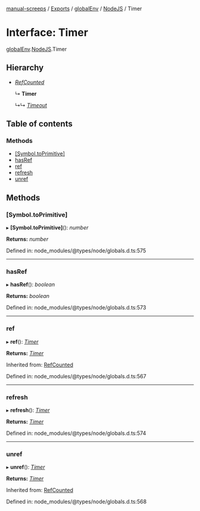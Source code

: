 [manual-screeps](../README.md) / [Exports](../modules.md) / [globalEnv](../modules/globalenv.md) / [NodeJS](../modules/globalenv.nodejs.md) / Timer

# Interface: Timer

[globalEnv](../modules/globalenv.md).[NodeJS](../modules/globalenv.nodejs.md).Timer

## Hierarchy

- [*RefCounted*](globalenv.nodejs.refcounted.md)

  ↳ **Timer**

  ↳↳ [*Timeout*](globalenv.nodejs.timeout.md)

## Table of contents

### Methods

- [[Symbol.toPrimitive]](globalenv.nodejs.timer.md#[symbol.toprimitive])
- [hasRef](globalenv.nodejs.timer.md#hasref)
- [ref](globalenv.nodejs.timer.md#ref)
- [refresh](globalenv.nodejs.timer.md#refresh)
- [unref](globalenv.nodejs.timer.md#unref)

## Methods

### [Symbol.toPrimitive]

▸ **[Symbol.toPrimitive]**(): *number*

**Returns:** *number*

Defined in: node_modules/@types/node/globals.d.ts:575

___

### hasRef

▸ **hasRef**(): *boolean*

**Returns:** *boolean*

Defined in: node_modules/@types/node/globals.d.ts:573

___

### ref

▸ **ref**(): [*Timer*](globalenv.nodejs.timer.md)

**Returns:** [*Timer*](globalenv.nodejs.timer.md)

Inherited from: [RefCounted](globalenv.nodejs.refcounted.md)

Defined in: node_modules/@types/node/globals.d.ts:567

___

### refresh

▸ **refresh**(): [*Timer*](globalenv.nodejs.timer.md)

**Returns:** [*Timer*](globalenv.nodejs.timer.md)

Defined in: node_modules/@types/node/globals.d.ts:574

___

### unref

▸ **unref**(): [*Timer*](globalenv.nodejs.timer.md)

**Returns:** [*Timer*](globalenv.nodejs.timer.md)

Inherited from: [RefCounted](globalenv.nodejs.refcounted.md)

Defined in: node_modules/@types/node/globals.d.ts:568

